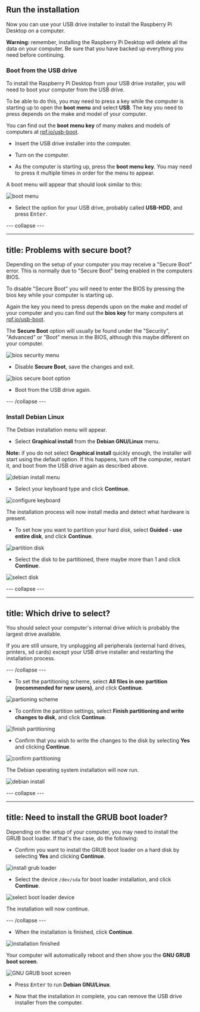 ## Run the installation

Now you can use your USB drive installer to install the Raspberry Pi Desktop on a computer.

**Warning:** remember, installing the Raspberry Pi Desktop will delete all the data on your computer. Be sure that you have backed up everything you need before continuing.

### Boot from the USB drive

To install the Raspberry Pi Desktop from your USB drive installer, you will need to boot your computer from the USB drive.

To be able to do this, you may need to press a key while the computer is starting up to open the **boot menu** and select **USB**. The key you need to press depends on the make and model of your computer.

You can find out the **boot menu key** of many makes and models of computers at [rpf.io/usb-boot](http://rpf.io/usb-boot).

+ Insert the USB drive installer into the computer.

+ Turn on the computer.

+ As the computer is starting up, press the **boot menu key**. You may need to press it multiple times in order for the menu to appear.

A boot menu will appear that should look similar to this:

![boot menu](images/boot_menu.jpg)

+ Select the option for your USB drive, probably called **USB-HDD**, and press <kbd>Enter</kbd>.

--- collapse ---

---
title: Problems with secure boot?
---

Depending on the setup of your computer you may receive a "Secure Boot" error. This is normally due to "Secure Boot" being enabled in the computers BIOS.

To disable "Secure Boot" you will need to enter the BIOS by pressing the bios key while your computer is starting up. 

Again the key you need to press depends upon on the make and model of your computer and you can find out the **bios key** for many computers at [rpf.io/usb-boot](http://rpf.io/usb-boot).

The **Secure Boot** option will usually be found under the "Security", "Advanced" or "Boot" menus in the BIOS, although this maybe different on your computer.

![bios security menu](images/bios_secure_boot1.png)

+ Disable **Secure Boot**, save the changes and exit.

![bios secure boot option](images/bios_secure_boot2.png)

+ Boot from the USB drive again.

--- /collapse ---

### Install Debian Linux

The Debian installation menu will appear.

+ Select **Graphical install** from the **Debian GNU/Linux** menu.

**Note:** if you do not select **Graphical install** quickly enough, the installer will start using the default option. If this happens, turn off the computer, restart it, and boot from the USB drive again as described above.

![debian install menu](images/step11.PNG)

+ Select your keyboard type and click **Continue**.

![configure keyboard](images/step12.PNG)

The installation process will now install media and detect what hardware is present.

+ To set how you want to partition your hard disk, select **Guided - use entire disk**, and click **Continue**.

![partition disk](images/step13.PNG)

+ Select the disk to be partitioned, there maybe more than 1 and click **Continue**.

![select disk](images/step13_5.PNG)

--- collapse ---

---
title: Which drive to select?
---

You should select your computer's internal drive which is probably the largest drive available.

If you are still unsure, try unplugging all peripherals (external hard drives, printers, sd cards) except your USB drive installer and restarting the installation process.

--- /collapse ---

+ To set the partitioning scheme, select **All files in one partition (recommended for new users)**, and click **Continue**.

![partioning scheme](images/step14.PNG)

+ To confirm the partition settings, select **Finish partitioning and write changes to disk**, and click **Continue**.

![finish partitioning](images/step15.PNG)

+ Confirm that you wish to write the changes to the disk by selecting **Yes** and clicking **Continue**.

![confirm partitioning](images/step16.PNG)

The Debian operating system installation will now run.

![debian install](images/step17.PNG)

--- collapse ---

---
title: Need to install the GRUB boot loader?
---

Depending on the setup of your computer, you may need to install the GRUB boot loader. If that's the case, do the following:

+ Confirm you want to install the GRUB boot loader on a hard disk by selecting **Yes** and clicking **Continue**.

![install grub loader](images/step18.PNG)

+ Select the device `/dev/sda` for boot loader installation, and click **Continue**.

![select boot loader device](images/step19.PNG)

The installation will now continue.

--- /collapse ---

+ When the installation is finished, click **Continue**.

![installation finished](images/step20.PNG)

Your computer will automatically reboot and then show you the **GNU GRUB boot screen**.

![GNU GRUB boot screen](images/debian_boot_screen.png)

+ Press <kbd>Enter</kbd> to run **Debian GNU/Linux**.

+ Now that the installation in complete, you can remove the USB drive installer from the computer.
